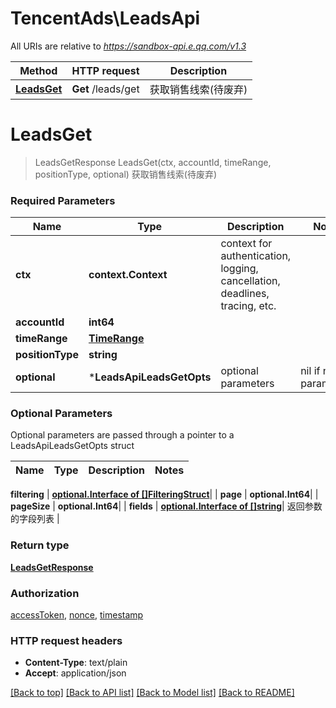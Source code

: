 # TencentAds\LeadsApi

All URIs are relative to *https://sandbox-api.e.qq.com/v1.3*

Method | HTTP request | Description
------------- | ------------- | -------------
[**LeadsGet**](LeadsApi.md#LeadsGet) | **Get** /leads/get | 获取销售线索(待废弃)


# **LeadsGet**
> LeadsGetResponse LeadsGet(ctx, accountId, timeRange, positionType, optional)
获取销售线索(待废弃)

### Required Parameters

Name | Type | Description  | Notes
------------- | ------------- | ------------- | -------------
 **ctx** | **context.Context** | context for authentication, logging, cancellation, deadlines, tracing, etc.
  **accountId** | **int64**|  | 
  **timeRange** | [**TimeRange**](TimeRange.md)|  | 
  **positionType** | **string**|  | 
 **optional** | ***LeadsApiLeadsGetOpts** | optional parameters | nil if no parameters

### Optional Parameters
Optional parameters are passed through a pointer to a LeadsApiLeadsGetOpts struct

Name | Type | Description  | Notes
------------- | ------------- | ------------- | -------------



 **filtering** | [**optional.Interface of []FilteringStruct**](FilteringStruct.md)|  | 
 **page** | **optional.Int64**|  | 
 **pageSize** | **optional.Int64**|  | 
 **fields** | [**optional.Interface of []string**](string.md)| 返回参数的字段列表 | 

### Return type

[**LeadsGetResponse**](LeadsGetResponse.md)

### Authorization

[accessToken](../README.md#accessToken), [nonce](../README.md#nonce), [timestamp](../README.md#timestamp)

### HTTP request headers

 - **Content-Type**: text/plain
 - **Accept**: application/json

[[Back to top]](#) [[Back to API list]](../README.md#documentation-for-api-endpoints) [[Back to Model list]](../README.md#documentation-for-models) [[Back to README]](../README.md)

